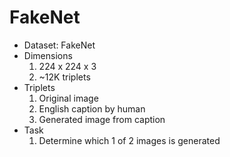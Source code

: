 # FakeNet

* Dataset: FakeNet
* Dimensions
  1. 224 x 224 x 3
  2. ~12K triplets
* Triplets
  1. Original image
  2. English caption by human
  3. Generated image from caption
* Task
  1. Determine which 1 of 2 images is generated
